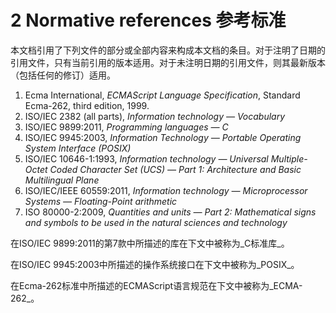 # 2 Normative references 参考标准

本文档引用了下列文件的部分或全部内容来构成本文档的条目。对于注明了日期的引用文件，只有当前引用的版本适用。对于未注明日期的引用文件，则其最新版本（包括任何的修订）适用。

1. Ecma International, _ECMAScript Language Specification_, Standard Ecma-262, third edition, 1999.
2. ISO/IEC 2382 \(all parts\), _Information technology — Vocabulary_
3. ISO/IEC 9899:2011, _Programming languages — C_
4. ISO/IEC 9945:2003, _Information Technology — Portable Operating System Interface \(POSIX\)_
5. ISO/IEC 10646-1:1993, _Information technology — Universal Multiple-Octet Coded Character Set \(UCS\) — Part 1: Architecture and Basic Multilingual Plane_
6. ISO/IEC/IEEE 60559:2011, _Information technology — Microprocessor Systems — Floating-Point arithmetic_
7. ISO 80000-2:2009, _Quantities and units — Part 2: Mathematical signs and symbols to be used in the natural sciences and technology_

在ISO/IEC 9899:2011的第7款中所描述的库在下文中被称为_C标准库_。

在ISO/IEC 9945:2003中所描述的操作系统接口在下文中被称为_POSIX_。

在Ecma-262标准中所描述的ECMAScript语言规范在下文中被称为_ECMA-262_。

